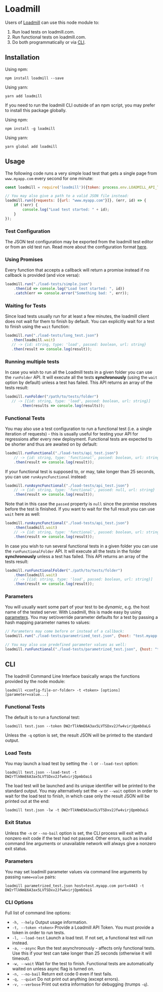 # Loadmill

Users of [Loadmill](https://www.loadmill.com) can use this node module to: 
1. Run load tests on loadmill.com.
2. Run functional tests on loadmill.com.
3. Do both programmatically or via [CLI](#cli).

## Installation

Using npm:

`npm install loadmill --save`

Using yarn:

`yarn add loadmill`

If you need to run the loadmill CLI outside of an npm script, you may prefer to install this package globally.

Using npm:

`npm install -g loadmill`

Using yarn:

`yarn global add loadmill`

## Usage

The following code runs a very simple load test that gets a single page from `www.myapp.com` every second for one minute:
```js
const loadmill = require('loadmill')({token: process.env.LOADMILL_API_TOKEN});

// You may also give a path to a valid JSON file instead:
loadmill.run({requests: [{url: "www.myapp.com"}]}, (err, id) => {
    if (!err) {
        console.log("Load test started: " + id);
    }
});
```

### Test Configuration

The JSON test configuration may be exported from the loadmill test editor or from an old test run.
Read more about the configuration format [here](https://docs.loadmill.com/test-scenarios/configuration-files).

### Using Promises

Every function that accepts a callback will return a promise instead if no callback is provided (and vice versa):
```js
loadmill.run("./load-tests/simple.json")
    .then(id => console.log("Load test started: ", id))
    .catch(err => console.error("Something bad: ", err));
```

### Waiting for Tests

Since load tests usually run for at least a few minutes, the loadmill client does not wait for them to finish by default.
You can explicitly wait for a test to finish using the `wait` function:
 ```js
loadmill.run("./load-tests/long_test.json")
    .then(loadmill.wait)
    // -> {id: string, type: 'load', passed: boolean, url: string}
    .then(result => console.log(result));
```

### Running multiple tests

In case you wish to run all the Loadmill tests in a given folder you can use the `runFolder` API.
It will execute all the tests **synchronously** (using the `wait` option by default) unless a test has failed.
This API returns an array of the tests result:
 ```js
loadmill.runFolder("/path/to/tests/folder")
    // -> [{id: string, type: 'load', passed: boolean, url: string}]
        .then(results => console.log(results));
```

### Functional Tests

You may also use a test configuration to run a functional test (i.e. a single iteration of requests) - this is usually useful for testing your API for regressions after every new deployment.
Functional tests are expected to be shorter and thus are awaited on by default:
```js
loadmill.runFunctional("./load-tests/api_test.json")
    // -> {id: string, type: 'functional', passed: boolean, url: string}
    .then(result => console.log(result));
```

If your functional test is supposed to, or may, take longer than 25 seconds, you can use `runAsyncFunctional` instead:
```js
loadmill.runAsyncFunctional("./load-tests/api_test.json")
    // -> {id: string, type: 'functional', passed: null, url: string}
    .then(result => console.log(result));
```

Note that in this case the `passed` property is `null` since the promise resolves before the test is finished.
If you want to wait for the full result you can use `wait` here as well:
```js
loadmill.runAsyncFunctional("./load-tests/api_test.json")
    .then(loadmill.wait)
    // -> {id: string, type: 'functional', passed: boolean, url: string}
    .then(result => console.log(result));
```

In case you wish to run several functional tests in a given folder you can use the `runFunctionalFolder` API.
It will execute all the tests in the folder **synchronously** unless a test has failed.
This API returns an array of the tests result:
```js
loadmill.runFunctionalFolder("./path/to/tests/folder")
    .then(loadmill.wait)
    // -> [{id: string, type: 'load', passed: boolean, url: string}]
    .then(result => console.log(result));
```

### Parameters

You will usually want some part of your test to be _dynamic_, e.g. the host name of the tested server.
With Loadmill, this is made easy by using [parameters](https://docs.loadmill.com/test-scenarios/parameters).
You may set/override parameter defaults for a test by passing a hash mapping parameter names to values:
```js
// Parameters may come before or instead of a callback:
loadmill.run("./load-tests/parametrized_test.json", {host: "test.myapp.com", port: 4443}, (err, id) => {/*...*/});

// You may also use predefined parameter values as well:
loadmill.runFunctional("./load-tests/parametrized_test.json", {host: "test.${parentDomain}"});
```

## CLI

The loadmill Command Line Interface basically wraps the functions provided by the node module:
```
loadmill <config-file-or-folder> -t <token> [options] [parameter=value...]
```

### Functional Tests

The default is to run a functional test:
```
loadmill test.json --token DW2rTlkNmE6A3ax5LVTSDxv2Jfw4virjQpmbOaLG
```

Unless the `-q` option is set, the result JSON will be printed to the standard output.

### Load Tests

You may launch a load test by setting the `-l` or `--load-test` option:
```
loadmill test.json --load-test -t DW2rTlkNmE6A3ax5LVTSDxv2Jfw4virjQpmbOaLG
```

The load test will be launched and its unique identifier will be printed to the standard output. You may alternatively
set the `-w` or `--wait` option in order to wait for the load test to finish, in which case only the result JSON will be
printed out at the end:
```
loadmill test.json -lw -t DW2rTlkNmE6A3ax5LVTSDxv2Jfw4virjQpmbOaLG
```

### Exit Status

Unless the `-n` or `--no-bail` option is set, the CLI process will exit with a nonzero exit code if the test had not passed.
Other errors, such as invalid command line arguments or unavailable network will always give a nonzero exit status.

### Parameters

You may set loadmill parameter values via command line arguments by passing `name=value` pairs:
```
loadmill parametrized_test.json host=test.myapp.com port=4443 -t DW2rTlkNmE6A3ax5LVTSDxv2Jfw4virjQpmbOaLG
```

### CLI Options

Full list of command line options:

- `-h, --help` Output usage information.
- `-t, --token <token>` Provide a Loadmill API Token. You must provide a token in order to run tests.
- `-l, --load-test` Launch a load test. If not set, a functional test will run instead.
- `-a, --async` Run the test asynchronously - affects only functional tests. Use this if your test can take longer than 25 seconds (otherwise it will timeout).
- `-w, --wait` Wait for the test to finish. Functional tests are automatically waited on unless async flag is turned on.
- `-n, --no-bail` Return exit code 0 even if test fails.
- `-q, --quiet` Do not print out anything (except errors).
- `-v, --verbose` Print out extra information for debugging (trumps `-q`).
